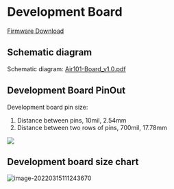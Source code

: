# Development Board


[Firmware Download](https://gitee.com/openLuat/LuatOS/releases)

## Schematic diagram

Schematic diagram: [Air101-Board_v1.0.pdf](https://cdn.openluat-luatcommunity.openluat.com/attachment/20210910182802476_Air101-Board_v1.0.pdf)

## Development Board PinOut

Development board pin size:
1. Distance between pins, 10mil, 2.54mm
2. Distance between two rows of pins, 700mil, 17.78mm

![](https://cdn.openluat-luatcommunity.openluat.com/images/20220329175245675_air101_evb_pinout[1].png)

## Development board size chart

![image-20220315111243670](https://openluat-luatcommunity.oss-cn-hangzhou.aliyuncs.com/images/image-20220315111243670.png)
